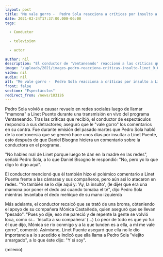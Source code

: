 ```yaml
---
layout: post
title: "Me vale gorro -  Pedro Sola reacciona a críticas por insulto a Linet Puente"
date: 2021-02-24T17:37:00.000-06:00
tags:
  
  - Conductor
  
  - television
  
  - actor
  
author: nil
description: "El conductor de 'Ventaneando' reaccionó a las críticas que recibió en redes por decirle mamona a Linet Puente; ella lo llama viejito amargado."
image: "/uploads/2021/images-pedro-reacciona-criticas-insulto-linet_0_0_1200_747.jpg"
video: nil
audio: nil
alt: "Me vale gorro -  Pedro Sola reacciona a críticas por insulto a Linet Puente"
front: false
section: "Espectáculos"
redirect_from: /news/183126
---
```


Pedro Sola volvió a causar revuelo en redes sociales luego de llamar "mamona" a Linet Puente durante una transmisión en vivo del programa Ventaneando. Tras las críticas que recibió, el conductor de espectáculos respondió a sus detractores; aseguró que le "vale gorro" los comentarios en su contra.  Fue durante emisión del pasado martes que Pedro Sola habló de la controversia que se generó hace unos días por insultar a Linet Puente, esto después de que Daniel Bisogno hiciera un comentario sobre la conductora en el programa. 

"No hables mal de Linet porque luego te dan en la madre en las redes", señaló Pedro Sola, a lo que Daniel Bisogno le respondió: "No, pero yo lo que digo lo digo aquí".  

​El conductor mencionó que él también hizo el polémico comentario a Linet Puente frente a las cámaras y sus compañeros, pero aún así lo atacaron en redes.  "Yo también se lo dije aquí y: 'Ay, la insulto', (le dije) que era una mamona por poner el dedo así cuando tomaba el té", dijo Pedro Sola mientras levantaba el dedo meñique de su mano izquierda 

Más adelante, el conductor recalcó que se trató de una broma, obteniendo el apoyo de su compañera Mónica Castañeda, quien aseguró que se llevan "pesado".  "Pues yo dije, eso me pareció y de repente la gente se volvió loca, como si... 'Insulta a su compañera' (...) Lo peor de todo es que yo fui él que dijo, Mónica se rio conmigo y a la que tunden es a ella, a mí me vale gorro", comentó.  Asimismo, Linet Puente aseguró que ella no le dio importancia a lo sucedido e indicó que ella llama a Pedro Sola "viejito amargado", a lo que éste dijo: "Y sí soy".  

(milenio)